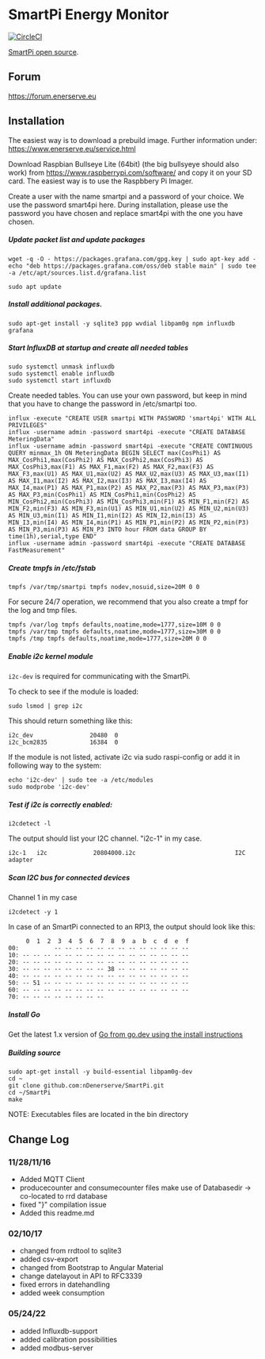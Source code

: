 # SmartPi Energy Monitor 

[![CircleCI](https://circleci.com/gh/nDenerserve/SmartPi.svg?style=svg)](https://circleci.com/gh/nDenerserve/SmartPi)

[SmartPi open source](http://www.enerserve.eu.eu/products/smartpi).

## Forum
https://forum.enerserve.eu

## Installation
The easiest way is to download a prebuild image.
Further information under: https://www.enerserve.eu/service.html

Download Raspbian Bullseye Lite (64bit) (the big bullsyeye should also work) from https://www.raspberrypi.com/software/ and copy it on your SD card. The easiest way is to use the Raspbbery Pi Imager.

Create a user with the name smartpi and a password of your choice. We use the password smart4pi here. During installation, please use the password you have chosen and replace smart4pi with the one you have chosen.

##### Update packet list and update packages
    
    wget -q -O - https://packages.grafana.com/gpg.key | sudo apt-key add -
    echo "deb https://packages.grafana.com/oss/deb stable main" | sudo tee -a /etc/apt/sources.list.d/grafana.list

    sudo apt update

##### Install additional packages.

    sudo apt-get install -y sqlite3 ppp wvdial libpam0g npm influxdb grafana

##### Start InfluxDB at startup and create all needed tables

    sudo systemctl unmask influxdb
    sudo systemctl enable influxdb
    sudo systemctl start influxdb

Create needed tables. You can use your own password, but keep in mind that you have to change the password in /etc/smartpi too.

    influx -execute "CREATE USER smartpi WITH PASSWORD 'smart4pi' WITH ALL PRIVILEGES"
    influx -username admin -password smart4pi -execute "CREATE DATABASE MeteringData"
    influx -username admin -password smart4pi -execute "CREATE CONTINUOUS QUERY minmax_1h ON MeteringData BEGIN SELECT max(CosPhi1) AS MAX_CosPhi1,max(CosPhi2) AS MAX_CosPhi2,max(CosPhi3) AS MAX_CosPhi3,max(F1) AS MAX_F1,max(F2) AS MAX_F2,max(F3) AS MAX_F3,max(U1) AS MAX_U1,max(U2) AS MAX_U2,max(U3) AS MAX_U3,max(I1) AS MAX_I1,max(I2) AS MAX_I2,max(I3) AS MAX_I3,max(I4) AS MAX_I4,max(P1) AS MAX_P1,max(P2) AS MAX_P2,max(P3) AS MAX_P3,max(P3) AS MAX_P3,min(CosPhi1) AS MIN_CosPhi1,min(CosPhi2) AS MIN_CosPhi2,min(CosPhi3) AS MIN_CosPhi3,min(F1) AS MIN_F1,min(F2) AS MIN_F2,min(F3) AS MIN_F3,min(U1) AS MIN_U1,min(U2) AS MIN_U2,min(U3) AS MIN_U3,min(I1) AS MIN_I1,min(I2) AS MIN_I2,min(I3) AS MIN_I3,min(I4) AS MIN_I4,min(P1) AS MIN_P1,min(P2) AS MIN_P2,min(P3) AS MIN_P3,min(P3) AS MIN_P3 INTO hour FROM data GROUP BY time(1h),serial,type END"
    influx -username admin -password smart4pi -execute "CREATE DATABASE FastMeasurement"

##### Create tmpfs in /etc/fstab

    tmpfs /var/tmp/smartpi tmpfs nodev,nosuid,size=20M 0 0
    

For secure 24/7 operation, we recommend that you also create a tmpf for the log and tmp files.

    tmpfs /var/log tmpfs defaults,noatime,mode=1777,size=10M 0 0
    tmpfs /var/tmp tmpfs defaults,noatime,mode=1777,size=30M 0 0
    tmpfs /tmp tmpfs defaults,noatime,mode=1777,size=20M 0 0

##### Enable i2c kernel module

`i2c-dev` is required for communicating with the SmartPi.

To check to see if the module is loaded:

    sudo lsmod | grep i2c

This should return something like this:

    i2c_dev                20480  0
    i2c_bcm2835            16384  0


If the module is not listed, activate i2c via 
sudo raspi-config or add it in following way to the system: 

    echo 'i2c-dev' | sudo tee -a /etc/modules
    sudo modprobe 'i2c-dev'

##### Test if i2c is correctly enabled:

    i2cdetect -l

The output should list your I2C channel. "i2c-1" in my case.

    i2c-1   i2c             20804000.i2c                            I2C adapter

##### Scan I2C bus for connected devices
Channel 1 in my case

    i2cdetect -y 1

In case of an SmartPi connected to an RPI3, the output should look like this:

         0  1  2  3  4  5  6  7  8  9  a  b  c  d  e  f
    00:          -- -- -- -- -- -- -- -- -- -- -- -- --
    10: -- -- -- -- -- -- -- -- -- -- -- -- -- -- -- --
    20: -- -- -- -- -- -- -- -- -- -- -- -- -- -- -- --
    30: -- -- -- -- -- -- -- -- 38 -- -- -- -- -- -- --
    40: -- -- -- -- -- -- -- -- -- -- -- -- -- -- -- --
    50: -- 51 -- -- -- -- -- -- -- -- -- -- -- -- -- --
    60: -- -- -- -- -- -- -- -- -- -- -- -- -- -- -- --
    70: -- -- -- -- -- -- -- --

##### Install Go

Get the latest 1.x version of [Go from go.dev using the install instructions](https://go.dev/doc/install)

##### Building source

    sudo apt-get install -y build-essential libpam0g-dev
    cd ~
    git clone github.com:nDenerserve/SmartPi.git
    cd ~/SmartPi
    make

NOTE: Executables files are located in the bin directory

## Change Log

### 11/28/11/16
 * Added MQTT Client
 * producecounter and consumecounter files make use of Databasedir -> co-located to rrd database
 * fixed "}" compilation issue
 * Added this readme.md

### 02/10/17
 * changed from rrdtool to sqlite3
 * added csv-export
 * changed from Bootstrap to Angular Material
 * change datelayout in API to RFC3339
 * fixed errors in datehandling
 * added week consumption

 ### 05/24/22
 * added Influxdb-support
 * added calibration possibilities
 * added modbus-server
 
